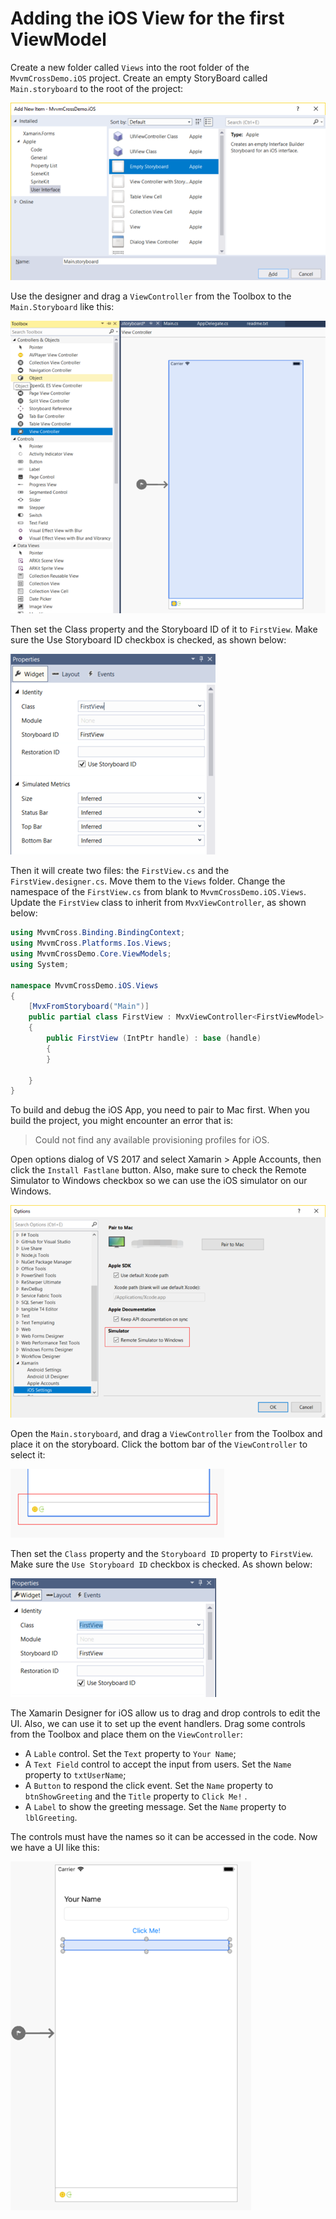 # Adding the iOS View for the first ViewModel

Create a new folder called `Views` into the root folder of the `MvvmCrossDemo.iOS` project. Create an empty StoryBoard called `Main.storyboard` to the root of the project:

![](../../.gitbook/assets/image%20%2840%29.png)

Use the designer and drag a `ViewController` from the Toolbox to the `Main.Storyboard` like this:

![](../../.gitbook/assets/image%20%287%29.png)

Then set the Class property and the Storyboard ID of it to `FirstView`. Make sure the Use Storyboard ID checkbox is checked, as shown below:

![](../../.gitbook/assets/image%20%2825%29.png)

Then it will create two files: the `FirstView.cs` and the `FirstView.designer.cs`. Move them to the `Views` folder. Change the namespace of the `FirstView.cs` from blank to `MvvmCrossDemo.iOS.Views`. Update the `FirstView` class to inherit from `MvxViewController`, as shown below:

```csharp
using MvvmCross.Binding.BindingContext;
using MvvmCross.Platforms.Ios.Views;
using MvvmCrossDemo.Core.ViewModels;
using System;

namespace MvvmCrossDemo.iOS.Views
{
    [MvxFromStoryboard("Main")]
    public partial class FirstView : MvxViewController<FirstViewModel>
    {
        public FirstView (IntPtr handle) : base (handle)
        {
        }

    }
}
```

To build and debug the iOS App, you need to pair to Mac first. When you build the project, you might encounter an error that is:

> Could not find any available provisioning profiles for iOS.

Open options dialog of VS 2017 and select Xamarin &gt; Apple Accounts, then click the `Install Fastlane` button. Also, make sure to check the Remote Simulator to Windows checkbox so we can use the iOS simulator on our Windows.

![](../../.gitbook/assets/image%20%2815%29.png)

Open the `Main.storyboard`, and drag a `ViewController` from the Toolbox and place it on the storyboard. Click the bottom bar of the `ViewController` to select it:

![](../../.gitbook/assets/image%20%2852%29.png)

Then set the `Class` property and the `Storyboard ID` property to `FirstView`. Make sure the `Use Storyboard ID` checkbox is checked. As shown below:

![](../../.gitbook/assets/image%20%2826%29.png)

The Xamarin Designer for iOS allow us to drag and drop controls to edit the UI. Also, we can use it to set up the event handlers. Drag some controls from the Toolbox and place them on the `ViewController`:

* A `Lable` control. Set the `Text` property to `Your Name`; 
* A `Text Field` control to accept the input from users. Set the `Name` property to `txtUserName`; 
* A `Button` to respond the click event. Set the `Name` property to `btnShowGreeting` and the `Title` property to `Click Me!` .
* A `Label` to show the greeting message. Set the `Name` property to `lblGreeting`.

The controls must have the names so it can be accessed in the code. Now we have a UI like this:

![](../../.gitbook/assets/image%20%2839%29.png)

